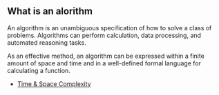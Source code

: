 ## What is an alorithm

An algorithm is an unambiguous specification of how to solve a class of problems. Algorithms can perform calculation, data processing, and automated reasoning tasks.

As an effective method, an algorithm can be expressed within a finite amount of space and time and in a well-defined formal language for calculating a function.

- [Time & Space Complexity](complexity.md)
